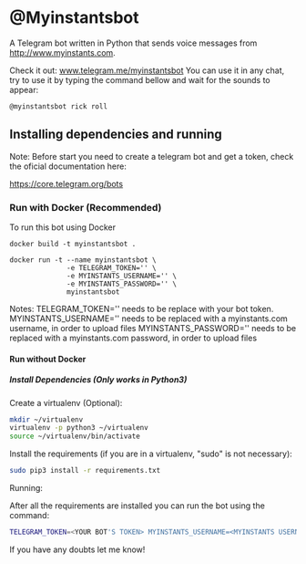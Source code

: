 # @Myinstantsbot

A Telegram bot written in Python that sends voice messages from http://www.myinstants.com.

Check it out: www.telegram.me/myinstantsbot
You can use it in any chat, try to use it by typing the command bellow and wait for the sounds to appear:
```
@myinstantsbot rick roll
```

## Installing dependencies and running

Note: Before start you need to create a telegram bot and get a token, check the oficial documentation here:

https://core.telegram.org/bots

### Run with Docker (Recommended)

To run this bot using Docker

```
docker build -t myinstantsbot .

docker run -t --name myinstantsbot \
              -e TELEGRAM_TOKEN='' \
              -e MYINSTANTS_USERNAME='' \
              -e MYINSTANTS_PASSWORD='' \
              myinstantsbot
```

Notes:
TELEGRAM_TOKEN='' needs to be replace with your bot token.
MYINSTANTS_USERNAME='' needs to be replaced with a myinstants.com username, in order to upload files
MYINSTANTS_PASSWORD='' needs to be replaced with a myinstants.com password, in order to upload files

#### Run without Docker

##### Install Dependencies (Only works in Python3)

Create a virtualenv (Optional):
```bash
mkdir ~/virtualenv
virtualenv -p python3 ~/virtualenv
source ~/virtualenv/bin/activate
```

Install the requirements (if you are in a virtualenv, "sudo" is not necessary):
```bash
sudo pip3 install -r requirements.txt
```

Running:

After all the requirements are installed you can run the bot using the command:
```bash
TELEGRAM_TOKEN=<YOUR BOT'S TOKEN> MYINSTANTS_USERNAME=<MYINSTANTS USERNAME> MYINSTANTS_PASSWORD=<MYINSTANTS PASSWORD> python3 myinstantsbot.py
```


If you have any doubts let me know!
